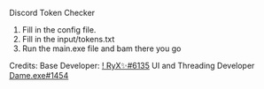 Discord Token Checker

1. Fill in the config file.
2. Fill in the input/tokens.txt
3. Run the main.exe file and bam there you go 

Credits:
Base Developer: [! RyX✨#6135](https://discordapp.com/users/831399464690122753)
UI and Threading Developer [Dame.exe#1454](https://discordapp.com/users/985017978988945498)
